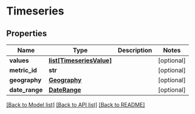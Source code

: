 # Timeseries

## Properties
Name | Type | Description | Notes
------------ | ------------- | ------------- | -------------
**values** | [**list[TimeseriesValue]**](TimeseriesValue.md) |  | [optional] 
**metric_id** | **str** |  | [optional] 
**geography** | [**Geography**](Geography.md) |  | [optional] 
**date_range** | [**DateRange**](DateRange.md) |  | [optional] 

[[Back to Model list]](../README.md#documentation-for-models) [[Back to API list]](../README.md#documentation-for-api-endpoints) [[Back to README]](../README.md)


